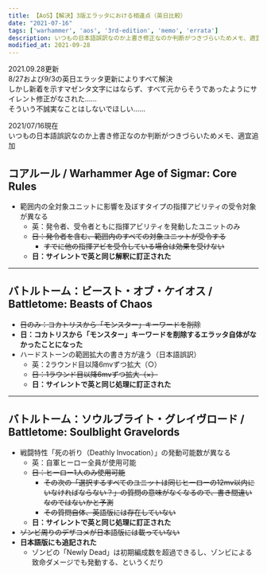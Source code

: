 ```yaml
---
title: 【AoS】【解決】3版エラッタにおける相違点（英日比較）
date: "2021-07-16"
tags: ['warhammer', 'aos', '3rd-edition', 'memo', 'errata']
description: いつもの日本語誤訳なのか上書き修正なのか判断がつきづらいためメモ、適宜追加
modified_at: 2021-09-28
---
```


2021.09.28更新 \
8/27および9/3の英日エラッタ更新によりすべて解決 \
しかし新着を示すマゼンタ文字にはならず、すべて元からそうであったようにサイレント修正がなされた…… \
そういう不誠実なことはしないでほしい……

2021/07/16現在 \
いつもの日本語誤訳なのか上書き修正なのか判断がつきづらいためメモ、適宜追加

## コアルール / Warhammer Age of Sigmar: Core Rules
- 範囲内の全対象ユニットに影響を及ぼすタイプの指揮アビリティの受令対象が異なる
  - 英：発令者、受令者ともに指揮アビリティを発動したユニットのみ
  - <s>日：発令者を含む、範囲内のすべての対象ユニットが受令する</s>
      - <s>すでに他の指揮アビを受令している場合は効果を受けない</s>
  - **日：サイレントで英と同じ解釈に訂正された**

---
## バトルトーム：ビースト・オブ・ケイオス / Battletome: Beasts of Chaos
- <s>日のみ：コカトリスから「モンスター」キーワードを削除</s>
- **日：コカトリスから「モンスター」キーワードを削除するエラッタ自体がなかったことになった**
- ハードストーンの範囲拡大の書き方が違う（日本語誤訳）
  - 英：2ラウンド目以降6mvずつ拡大（○）
  - <s>日：1ラウンド目以降6mvずつ拡大（×）</s>
  - **日：サイレントで英と同じ処理に訂正された**

---
## バトルトーム：ソウルブライト・グレイヴロード / Battletome: Soulblight Gravelords
- 戦闘特性「死の祈り（Deathly Invocation）」の発動可能数が異なる
  - 英：自軍ヒーロー全員が使用可能
  - <s>日：ヒーロー1人のみ使用可能</s>
      - <s>その次の「選択するすべてのユニットは同じヒーローの12mv以内にいなければならない？」の質問の意味がなくなるので、書き間違いなのではないかと予測</s>
      - <s>その質問自体、英語版には存在していない</s>
  - **日：サイレントで英と同じ処理に訂正された**
- <s>ゾンビ周りのデザコメが日本語版には載っていない</s>
- **日本語版にも追記された**
  - ゾンビの「Newly Dead」は初期編成数を超過できるし、ゾンビによる致命ダメージでも発動する、というくだり
